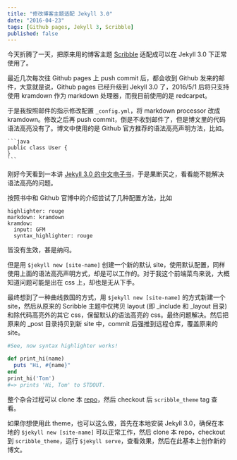 ```yaml
---
title: "修改博客主题适配 Jekyll 3.0"
date: "2016-04-23"
tags: [Github pages, Jekyll 3, Scribble]
published: false
---
```


今天折腾了一天，把原来用的博客主题 [Scribble](https://github.com/chloerei/scribble) 适配成可以在 Jekyll 3.0 下正常使用了。

最近几次每次往 Github pages 上 push commit 后，都会收到 Github 发来的邮件，大意就是说，Github pages 已经升级到 Jekyll 3.0 了，2016/5/1 后将只支持使用 kramdown 作为 markdown 处理器，而我目前使用的是 redcarpet。

于是我按照邮件的指示修改配置 `_config.yml`，将 markdown processor 改成 kramdown。修改之后再 push commit，倒是不收到邮件了，但是博文里的代码语法高亮没有了。博文中使用的是 Github 官方推荐的语法高亮声明方法，比如。

    ```java
    public class User {
    }
    ```

刚好今天看到一本讲 [Jekyll 3.0 的中文电子书](http://jekyll-china.com/book/)，于是果断买之，看看能不能解决语法高亮的问题。

按照书中和 Github 官博中的介绍尝试了几种配置方法，比如

    highlighter: rouge
    markdown: kramdown
    kramdow:
      input: GFM
      syntax_highlighter: rouge

皆没有生效，甚是纳闷。

但是用 `$jekyll new [site-name]` 创建一个新的默认 site，使用默认配置，同样使用上面的语法高亮声明方式，却是可以工作的。对于我这个前端菜鸟来说，大概知道问题可能是出在 css 上，却也是无从下手。

最终想到了一种曲线救国的方式，用 `$jekyll new [site-name]` 的方式新建一个 site，然后从原来的 Scribble 主题中仅拷贝 layout (即 _include 和 _layout 目录) 和除代码高亮外的其它 css，保留默认的语法高亮的 css。最终问题解决。然后把原来的 _post 目录持贝到新 site 中，commit 后强推到远程仓库，覆盖原来的 site。 

```ruby
#See, now syntax highlighter works! 

def print_hi(name)
  puts "Hi, #{name}"
end
print_hi('Tom')
#=> prints 'Hi, Tom' to STDOUT.
```

整个杂合过程可以 clone 本 [repo](https://github.com/baurine/baurine.github.io)，然后 checkout 后 `scribble_theme` tag 查看。

如果你想使用此 theme，也可以这么做，首先在本地安装 Jekyll 3.0，确保在本地的 `$jekyll new [site-name]` 可以正常工作，然后 clone 本 repo，checkout 到 `scribble_theme`，运行 `$jekyll serve`，查看效果，然后在此基本上创作新的博文。
